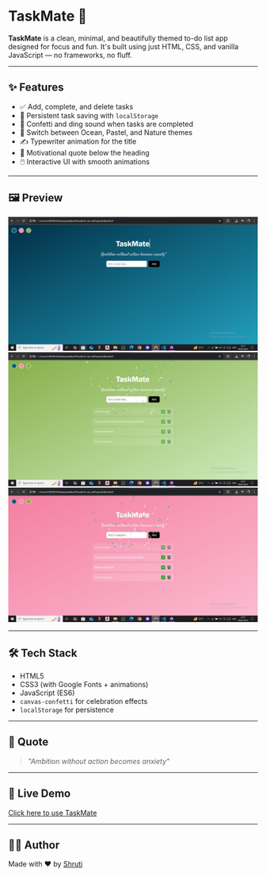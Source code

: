 # TaskMate 🎯

**TaskMate** is a clean, minimal, and beautifully themed to-do list app designed for focus and fun. It's built using just HTML, CSS, and vanilla JavaScript — no frameworks, no fluff.

---

## ✨ Features

- ✅ Add, complete, and delete tasks
- 🔁 Persistent task saving with `localStorage`
- 🎉 Confetti and ding sound when tasks are completed
- 🎨 Switch between Ocean, Pastel, and Nature themes
- ✍️ Typewriter animation for the title
- 💬 Motivational quote below the heading
- 🖱️ Interactive UI with smooth animations

---

## 🖼️ Preview

![TaskMate Screenshot](./To-do_List.jpeg)
![TaskMate Screenshot](./To-do_List2.jpeg)
![TaskMate Screenshot](./To-do_List3.jpeg)


---


## 🛠️ Tech Stack

- HTML5
- CSS3 (with Google Fonts + animations)
- JavaScript (ES6)
- `canvas-confetti` for celebration effects
- `localStorage` for persistence

---

## 🧠 Quote

> _"Ambition without action becomes anxiety"_  

---

## 🚀 Live Demo
[Click here to use TaskMate](https://Shrutij007.github.io/To-do_ListProject/)

---

## 🧑‍💻 Author

Made with ❤️ by [Shruti](https://github.com/Shrutij007)

